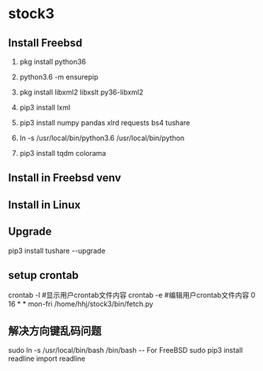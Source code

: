 # stock3

## Install Freebsd
1. pkg install python36
2. python3.6 -m ensurepip
3. pkg install libxml2 libxslt py36-libxml2
4. pip3 install lxml
5. pip3 install numpy pandas xlrd requests bs4 tushare

6. ln -s /usr/local/bin/python3.6 /usr/local/bin/python
7. pip3 install tqdm colorama

## Install in Freebsd venv


## Install in Linux


## Upgrade
pip3 install tushare --upgrade

## setup crontab
crontab -l  	#显示用户crontab文件内容
crontab -e		#编辑用户crontab文件内容
0 16 * * mon-fri /home/hhj/stock3/bin/fetch.py

## 解决方向键乱码问题
sudo ln -s /usr/local/bin/bash /bin/bash	-- For FreeBSD
sudo pip3 install readline
import readline

